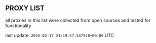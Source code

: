 ## PROXY LIST

all proxies in this list were collected from open sources and tested for functionality

last update: `2025-02-17 21:19:57.547548+00:00` UTC